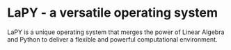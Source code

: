 # LaPY - a versatile operating system
LaPY is a unique operating system that merges the power of Linear Algebra and Python to deliver a flexible and powerful computational environment.
